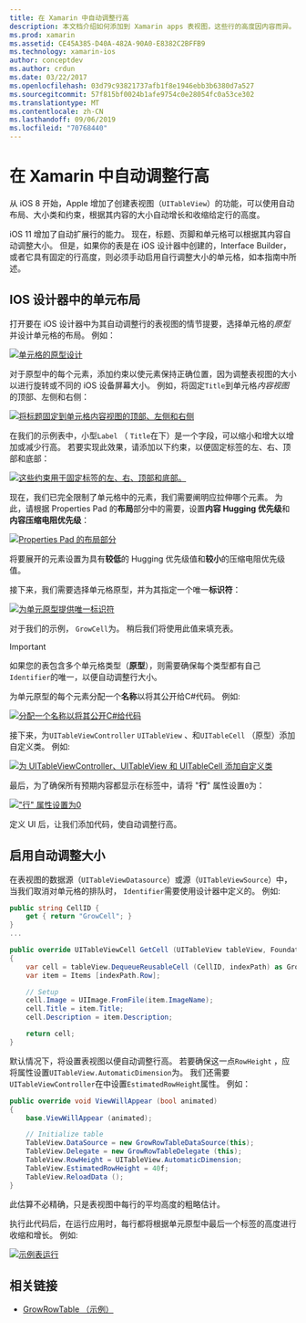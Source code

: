 ```yaml
---
title: 在 Xamarin 中自动调整行高
description: 本文档介绍如何添加到 Xamarin apps 表视图，这些行的高度因内容而异。 它讨论了 iOS 设计器中的单元布局和启用自动调整大小的高度。
ms.prod: xamarin
ms.assetid: CE45A385-D40A-482A-90A0-E8382C2BFFB9
ms.technology: xamarin-ios
author: conceptdev
ms.author: crdun
ms.date: 03/22/2017
ms.openlocfilehash: 03d79c93821737afb1f8e1946ebb3b6380d7a527
ms.sourcegitcommit: 57f815bf0024b1afe9754c0e28054fc0a53ce302
ms.translationtype: MT
ms.contentlocale: zh-CN
ms.lasthandoff: 09/06/2019
ms.locfileid: "70768440"
---
```

# <a name="auto-sizing-row-height-in-xamarinios"></a>在 Xamarin 中自动调整行高

从 iOS 8 开始，Apple 增加了创建表视图（`UITableView`）的功能，可以使用自动布局、大小类和约束，根据其内容的大小自动增长和收缩给定行的高度。

iOS 11 增加了自动扩展行的能力。 现在，标题、页脚和单元格可以根据其内容自动调整大小。 但是，如果你的表是在 iOS 设计器中创建的，Interface Builder，或者它具有固定的行高度，则必须手动启用自行调整大小的单元格，如本指南中所述。

## <a name="cell-layout-in-the-ios-designer"></a>IOS 设计器中的单元布局

打开要在 iOS 设计器中为其自动调整行的表视图的情节提要，选择单元格的*原型*并设计单元格的布局。 例如：

[![](autosizing-row-height-images/table01.png "单元格的原型设计")](autosizing-row-height-images/table01.png#lightbox)

对于原型中的每个元素，添加约束以使元素保持正确位置，因为调整表视图的大小以进行旋转或不同的 iOS 设备屏幕大小。 例如，将固定`Title`到单元格*内容视图*的顶部、左侧和右侧：

[![](autosizing-row-height-images/table02.png "将标题固定到单元格内容视图的顶部、左侧和右侧")](autosizing-row-height-images/table02.png#lightbox)

在我们的示例表中，小型`Label` （ `Title`在下）是一个字段，可以缩小和增大以增加或减少行高。 若要实现此效果，请添加以下约束，以便固定标签的左、右、顶部和底部：

[![](autosizing-row-height-images/table03.png "这些约束用于固定标签的左、右、顶部和底部。")](autosizing-row-height-images/table03.png#lightbox)

现在，我们已完全限制了单元格中的元素，我们需要阐明应拉伸哪个元素。 为此，请根据 Properties Pad 的**布局**部分中的需要，设置**内容 Hugging 优先级**和**内容压缩电阻优先级**：

[![](autosizing-row-height-images/table03a.png "Properties Pad 的布局部分")](autosizing-row-height-images/table03a.png#lightbox)

将要展开的元素设置为具有**较低**的 Hugging 优先级值和**较小**的压缩电阻优先级值。

接下来，我们需要选择单元格原型，并为其指定一个唯一**标识符**：

[![](autosizing-row-height-images/table04.png "为单元原型提供唯一标识符")](autosizing-row-height-images/table04.png#lightbox)

对于我们的示例， `GrowCell`为。 稍后我们将使用此值来填充表。

> [!IMPORTANT]
> 如果您的表包含多个单元格类型（**原型**），则需要确保每个类型都有自己`Identifier`的唯一，以便自动调整行大小。

为单元原型的每个元素分配一个**名称**以将其公开给C#代码。 例如:

[![](autosizing-row-height-images/table05.png "分配一个名称以将其公开C#给代码")](autosizing-row-height-images/table05.png#lightbox)

接下来，为`UITableViewController` `UITableView` 、和`UITableCell` （原型）添加自定义类。 例如: 

[![](autosizing-row-height-images/table06.png "为 UITableViewController、UITableView 和 UITableCell 添加自定义类")](autosizing-row-height-images/table06.png#lightbox)

最后，为了确保所有预期内容都显示在标签中，请将 "**行**" 属性设置`0`为：

[![](autosizing-row-height-images/table06.png "\"行\" 属性设置为0")](autosizing-row-height-images/table06a.png#lightbox)

定义 UI 后，让我们添加代码，使自动调整行高。

## <a name="enabling-auto-resizing-height"></a>启用自动调整大小

在表视图的数据源（`UITableViewDatasource`）或源（`UITableViewSource`）中，当我们取消对单元格的排队时， `Identifier`需要使用设计器中定义的。 例如:

```csharp
public string CellID {
    get { return "GrowCell"; }
}
...

public override UITableViewCell GetCell (UITableView tableView, Foundation.NSIndexPath indexPath)
{
    var cell = tableView.DequeueReusableCell (CellID, indexPath) as GrowRowTableCell;
    var item = Items [indexPath.Row];

    // Setup
    cell.Image = UIImage.FromFile(item.ImageName);
    cell.Title = item.Title;
    cell.Description = item.Description;

    return cell;
}
```

默认情况下，将设置表视图以便自动调整行高。 若要确保这一点`RowHeight` ，应将属性设置`UITableView.AutomaticDimension`为。 我们还需要`UITableViewController`在中设置`EstimatedRowHeight`属性。 例如：

```csharp
public override void ViewWillAppear (bool animated)
{
    base.ViewWillAppear (animated);

    // Initialize table
    TableView.DataSource = new GrowRowTableDataSource(this);
    TableView.Delegate = new GrowRowTableDelegate (this);
    TableView.RowHeight = UITableView.AutomaticDimension;
    TableView.EstimatedRowHeight = 40f;
    TableView.ReloadData ();
}
```

此估算不必精确，只是表视图中每行的平均高度的粗略估计。

执行此代码后，在运行应用时，每行都将根据单元原型中最后一个标签的高度进行收缩和增长。 例如:

[![](autosizing-row-height-images/table07.png "示例表运行")](autosizing-row-height-images/table07.png#lightbox)

## <a name="related-links"></a>相关链接

- [GrowRowTable （示例）](https://docs.microsoft.com/samples/xamarin/ios-samples/growrowtable)
